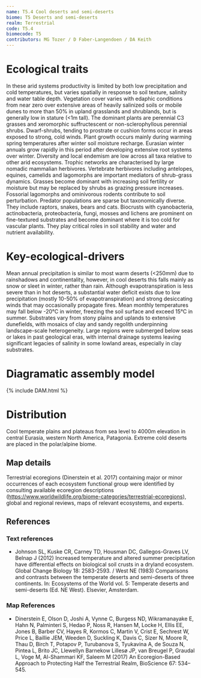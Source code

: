 ```yaml
---
name: T5.4 Cool deserts and semi-deserts
biome: T5 Deserts and semi-deserts
realm: Terrestrial
code: T5.4
biomecode: T5
contributors: MG Tozer / D Faber-Langendoen / DA Keith
---
```


# Ecological traits

In these arid systems productivity is limited by both low precipitation and cold temperatures, but varies spatially in response to soil texture, salinity and water table depth. Vegetation cover varies with edaphic conditions from near zero over extensive areas of heavily salinized soils or mobile dunes  to more than 50% in upland grasslands and shrublands, but is generally low in stature (<1m tall). The dominant plants are perennial C3 grasses and xeromorphic suffructescent or non-sclerophyllous perennial shrubs. Dwarf-shrubs, tending to prostrate or cushion forms occur in areas exposed to strong, cold winds. Plant growth occurs mainly during warming spring temperatures after winter soil moisture recharge. Eurasian winter annuals grow rapidly in this period after developing extensive root systems over winter. Diversity and local endemism are low across all taxa relative to other arid ecosystems. Trophic networks are characterised by large nomadic mammalian herbivores. Vertebrate herbivores including antelopes, equines, camelids and lagomorphs are important mediators of shrub-grass dynamics. Grasses become dominant with increasing soil fertility or moisture but may be replaced by shrubs as grazing pressure increases. Fossorial lagomorphs and ominivorous rodents contribute to soil perturbation. Predator populations are sparse but taxonomically diverse. They include raptors, snakes, bears and cats. Biocrusts with cyanobacteria, actinobacteria, proteobacteria, fungi, mosses and lichens are prominent on fine-textured substrates and become dominant where it is too cold for vascular plants. They play critical roles in soil stability and water and nutrient availability.

# Key-ecological-drivers

Mean annual precipitation is similar to most warm deserts (<250mm) due to rainshadows and continentality, however, in cool deserts this falls mainly as snow or sleet in winter, rather than rain. Although evapotranspiration is less severe than in hot deserts, a substantial water deficit exists due to low precipitation (mostly 10-50% of evapotranspiration) and strong desiccating winds that may occasionally propagate fires. Mean monthly temperatures may fall below -20°C in winter, freezing the soil surface and exceed 15°C in summer. Substrates vary from stony plains and uplands to extensive dunefields, with mosaics of clay and sandy regolith underpinning landscape-scale heterogeneity. Large regions were submerged below seas or lakes in past geological eras, with internal drainage systems leaving significant legacies of salinity in some lowland areas, especially in clay substrates.

# Diagramatic assembly model

{% include DAM.html %}

# Distribution

Cool temperate plains and plateaus from sea level to 4000m elevation in central Eurasia, western North America, Patagonia. Extreme cold deserts are placed in the polar/alpine biome.

## Map details

Terrestrial ecoregions (Dinerstein et al. 2017) containing major or minor occurrences of each ecosystem functional group were identified by consulting available ecoregion descriptions (https://www.worldwildlife.org/biome-categories/terrestrial-ecoregions), global and regional reviews, maps of relevant ecosystems, and experts.

## References
### Text references
* Johnson SL, Kuske CR, Carney TD, Housman DC, Gallegos-Graves LV, Belnap J (2012) Increased temperature and altered summer precipitation have differential effects on biological soil crusts in a dryland ecosystem. Global Change Biology 18: 2583-2593. / West NE (1983) Comparisons and contrasts between the temperate deserts and semi-deserts of three continents. In:  Ecosystems of the World vol. 5: Temperate deserts and semi-deserts (Ed. NE West). Elsevier, Amsterdam.
### Map References
* Dinerstein E, Olson D, Joshi A, Vynne C, Burgess ND, Wikramanayake E, Hahn N, Palminteri S, Hedao P, Noss R, Hansen M, Locke H, Ellis EE, Jones B, Barber CV, Hayes R, Kormos C, Martin V, Crist E, Sechrest W, Price L, Baillie JEM, Weeden D, Suckling K, Davis C, Sizer N, Moore R, Thau D, Birch T, Potapov P, Turubanova S, Tyukavina A, de Souza N, Pintea L, Brito JC, Llewellyn Barnekow Lillesø JP, van Breugel P, Graudal L, Voge M, Al-Shammari KF, Saleem M (2017) An Ecoregion-Based Approach to Protecting Half the Terrestrial Realm, BioScience 67: 534–545.

